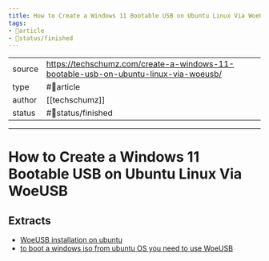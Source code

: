 ```yaml
---
title: How to Create a Windows 11 Bootable USB on Ubuntu Linux Via WoeUSB
tags:
- 📄article
- 🚦status/finished
---
```



<table>
<tr>
<td> source </td>
<td> <a href="https://techschumz.com/create-a-windows-11-bootable-usb-on-ubuntu-linux-via-woeusb/">https://techschumz.com/create-a-windows-11-bootable-usb-on-ubuntu-linux-via-woeusb/</a> </td>
</tr>
<tr>
<td> type </td>
<td> #📄article </td>
</tr>
<tr>
<td> author </td>
<td> [[techschumz]] </td>
</tr>
<tr>
<td> status </td>
<td> #🚦status/finished </td>
</tr>
</table>


---

# How to Create a Windows 11 Bootable USB on Ubuntu Linux Via WoeUSB

## Extracts

- [WoeUSB installation on ubuntu](/Extracts/WoeUSB%20installation%20on%20ubuntu.md)
- [to boot a windows iso from ubuntu OS you need to use WoeUSB](/Extracts/to%20boot%20a%20windows%20iso%20from%20ubuntu%20OS%20you%20need%20to%20use%20WoeUSB.md)
